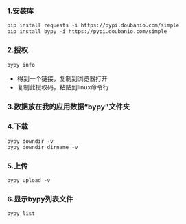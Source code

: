### 1.安装库
```
pip install requests -i https://pypi.doubanio.com/simple
pip install bypy -i https://pypi.doubanio.com/simple
```

### 2.授权
```
bypy info
```
+ 得到一个链接，复制到浏览器打开
+ 复制此授权码，粘贴到linux命令行

### 3.数据放在我的应用数据“bypy”文件夹


### 4.下载
```
bypy downdir -v
bypy downdir dirname -v
```

### 5.上传
```
bypy upload -v
```

### 6.显示bypy列表文件
```
bypy list
```
